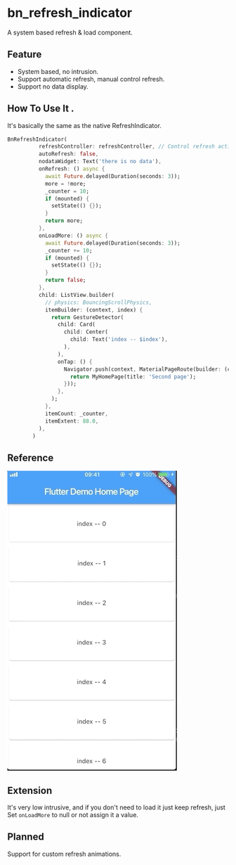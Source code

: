 # bn_refresh_indicator

A system based refresh & load component.

## Feature

- System based, no intrusion.
- Support automatic refresh, manual control refresh.
- Support no data display.

## How To Use It .

It's basically the same as the native RefreshIndicator.

```dart
BnRefreshIndicator(
          refreshController: refreshController, // Control refresh action
          autoRefresh: false,
          nodataWidget: Text('there is no data'),
          onRefresh: () async {
            await Future.delayed(Duration(seconds: 3));
            more = !more;
            _counter = 10;
            if (mounted) {
              setState(() {});
            }
            return more;
          },
          onLoadMore: () async {
            await Future.delayed(Duration(seconds: 3));
            _counter += 10;
            if (mounted) {
              setState(() {});
            }
            return false;
          },
          child: ListView.builder(
            // physics: BouncingScrollPhysics,
            itemBuilder: (context, index) {
              return GestureDetector(
                child: Card(
                  child: Center(
                    child: Text('index -- $index'),
                  ),
                ),
                onTap: () {
                  Navigator.push(context, MaterialPageRoute(builder: (context) {
                    return MyHomePage(title: 'Second page');
                  }));
                },
              );
            },
            itemCount: _counter,
            itemExtent: 88.0,
          ),
        )
```



## Reference

![refresh](<https://github.com/BackNotGod/BnRefreshIndicator/blob/master/bn_refresh_indicator/example/refregif_low.gif>)



## Extension

It's very low intrusive, and if you don't need to load it just keep refresh, just Set `onLoadMore` to null or not assign it a value.

## Planned

Support for custom refresh animations.